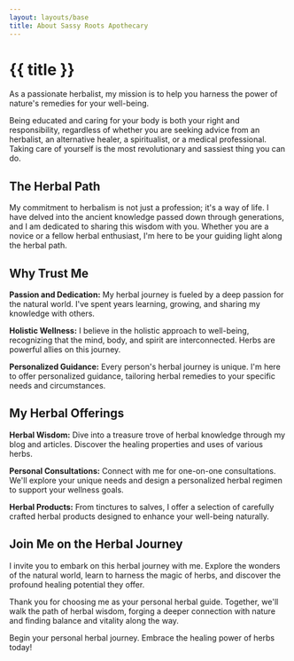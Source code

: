 ```yaml
---
layout: layouts/base
title: About Sassy Roots Apothecary
---
```

<div class="container mt-8">

# {{ title }}

As a passionate herbalist, my mission is to help you harness the power of nature's remedies for your well-being.

Being educated and caring for your body is both your right and responsibility, regardless of whether you are seeking advice from an herbalist, an alternative healer, a spiritualist, or a medical professional. Taking care of yourself is the most revolutionary and sassiest thing you can do.

## The Herbal Path

My commitment to herbalism is not just a profession; it's a way of life. I have delved into the ancient knowledge passed down through generations, and I am dedicated to sharing this wisdom with you. Whether you are a novice or a fellow herbal enthusiast, I'm here to be your guiding light along the herbal path.

## Why Trust Me

__Passion and Dedication:__ My herbal journey is fueled by a deep passion for the natural world. I've spent years learning, growing, and sharing my knowledge with others.

__Holistic Wellness:__ I believe in the holistic approach to well-being, recognizing that the mind, body, and spirit are interconnected. Herbs are powerful allies on this journey.

__Personalized Guidance:__ Every person's herbal journey is unique. I'm here to offer personalized guidance, tailoring herbal remedies to your specific needs and circumstances.

## My Herbal Offerings

__Herbal Wisdom:__ Dive into a treasure trove of herbal knowledge through my blog and articles. Discover the healing properties and uses of various herbs.

__Personal Consultations:__ Connect with me for one-on-one consultations. We'll explore your unique needs and design a personalized herbal regimen to support your wellness goals.

__Herbal Products:__ From tinctures to salves, I offer a selection of carefully crafted herbal products designed to enhance your well-being naturally.

## Join Me on the Herbal Journey

I invite you to embark on this herbal journey with me. Explore the wonders of the natural world, learn to harness the magic of herbs, and discover the profound healing potential they offer.

Thank you for choosing me as your personal herbal guide. Together, we'll walk the path of herbal wisdom, forging a deeper connection with nature and finding balance and vitality along the way.

Begin your personal herbal journey. Embrace the healing power of herbs today!

</div>